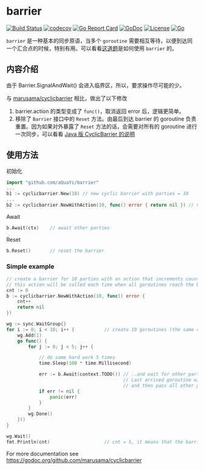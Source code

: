 # barrier

[![Build Status](https://travis-ci.org/aQuaYi/barrier.svg?branch=master)](https://travis-ci.org/aQuaYi/barrier)
[![codecov](https://codecov.io/gh/aQuaYi/barrier/branch/master/graph/badge.svg)](https://codecov.io/gh/aQuaYi/barrier)
[![Go Report Card](https://goreportcard.com/badge/github.com/aQuaYi/barrier)](https://goreportcard.com/report/github.com/aQuaYi/barrier)
[![GoDoc](https://godoc.org/github.com/aQuaYi/barrier?status.svg)](https://godoc.org/github.com/aQuaYi/barrier)
[![License](https://img.shields.io/github/license/mashape/apistatus.svg?maxAge=2592000)](LICENSE)
[![Go](https://img.shields.io/badge/Go-1.13+-blue.svg)](https://golang.google.cn)

`barrier` 是一种基本的同步原语，当多个 `goroutine` 需要相互等待，以便到达同一个汇合点的时候，特别有用。可以看看[这道题](https://colobu.com/2019/07/23/concurrent-problem-h2o-factory/)是如何使用 `barrier` 的。

## 内容介绍

<!-- TODO: 修改一下 -->

由于 Barrier.SignalAndWait() 会进入临界区，所以，要求操作尽可能的少。

与 [marusama/cyclicbarrier](https://github.com/marusama/cyclicbarrier) 相比，做出了以下修改

1. barrier.action 的类型变成了 `func()`，取消返回 error 后，逻辑更简单。
2. 移除了 `Barrier` 接口中的 `Reset` 方法。由最后到达 barrier 的 goroutine 负责重置。因为如果对外暴露了 `Reset` 方法的话，会需要对所有的 goroutine 进行一次同步，可以看看 [Java 版 CyclicBarrier 的说明](https://docs.oracle.com/javase/9/docs/api/java/util/concurrent/CyclicBarrier.html#reset--)

## 使用方法

初始化

```go
import "github.com/aQuaYi/barrier"
...
b1 := cyclicbarrier.New(10) // new cyclic barrier with parties = 10
...
b2 := cyclicbarrier.NewWithAction(10, func() error { return nil }) // new cyclic barrier with parties = 10 and with defined barrier action
```
Await
```go
b.Await(ctx)    // await other parties
```
Reset
```go
b.Reset()       // reset the barrier
```

### Simple example
```go
// create a barrier for 10 parties with an action that increments counter
// this action will be called each time when all goroutines reach the barrier
cnt := 0
b := cyclicbarrier.NewWithAction(10, func() error {
    cnt++
    return nil
})

wg := sync.WaitGroup{}
for i := 0; i < 10; i++ {           // create 10 goroutines (the same count as barrier parties)
    wg.Add(1)
    go func() {
        for j := 0; j < 5; j++ {

            // do some hard work 5 times
            time.Sleep(100 * time.Millisecond)

            err := b.Await(context.TODO()) // ..and wait for other parties on the barrier.
                                           // Last arrived goroutine will do the barrier action
                                           // and then pass all other goroutines to the next round
            if err != nil {
                panic(err)
            }
        }
        wg.Done()
    }()
}

wg.Wait()
fmt.Println(cnt)                    // cnt = 5, it means that the barrier was passed 5 times
```

For more documentation see https://godoc.org/github.com/marusama/cyclicbarrier
